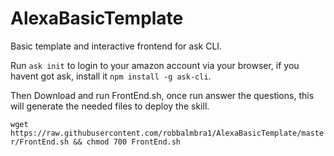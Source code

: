 # AlexaBasicTemplate

Basic template and interactive frontend for ask CLI.

Run `ask init` to login to your amazon account via your browser, if you havent got ask, install it `npm install -g ask-cli`.

Then Download and run FrontEnd.sh, once run answer the questions, this will generate the needed files to deploy the skill.

`wget https://raw.githubusercontent.com/robbalmbra1/AlexaBasicTemplate/master/FrontEnd.sh && chmod 700 FrontEnd.sh`
